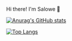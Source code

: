 Hi there! I'm Salowe 👋

[![Anurag's GitHub stats](https://github-readme-stats.vercel.app/api?username=Salowe1&show_icons==true&bg_color=00000000)](https://github.com/Salowe1/github-readme-stats)

[![Top Langs](https://github-readme-stats.vercel.app/api/top-langs/?username=Salowe1&layout=compact)](https://github.com/Salowe1/github-readme-stats)

